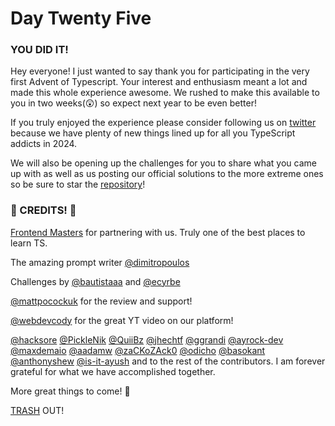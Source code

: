 # Day Twenty Five

### YOU DID IT!

Hey everyone! I just wanted to say thank you for participating in the very first Advent of Typescript. Your interest and enthusiasm meant a lot and made this whole experience awesome. We rushed to make this available to you in two weeks(😲) so expect next year to be even better!

If you truly enjoyed the experience please consider following us on [twitter](https://twitter.com/typeheroapp) because we have plenty of new things lined up for all you TypeScript addicts in 2024. 

We will also be opening up the challenges for you to share what you came up with as well as us posting our official solutions to the more extreme ones so be sure to star the [repository](https://github.com/typehero/typehero)!

### 🥁 CREDITS! 🥁

[Frontend Masters](https://frontendmasters.com/learn/typescript/) for partnering with us. Truly one of the best places to learn TS.

The amazing prompt writer [@dimitropoulos](https://github.com/dimitropoulos) 

Challenges by [@bautistaaa](https://github.com/bautistaaa) and [@ecyrbe](https://github.com/ecyrbe) 

[@mattpocockuk](https://twitter.com/mattpocockuk) for the review and support!

[@webdevcody](https://twitter.com/webdevcody) for the great YT video on our platform!



[@hacksore](https://github.com/hacksore)
[@PickleNik](https://github.com/PickleNik)
[@QuiiBz](https://github.com/QuiiBz)
[@jhechtf](https://github.com/jhechtf)
[@ggrandi](https://github.com/ggrandi)
[@ayrock-dev](https://github.com/ayrock-dev)
[@maxdemaio](https://github.com/maxdemaio)
[@aadamw](https://github.com/aadamw)
[@zaCKoZAck0](https://github.com/zaCKoZAck0)
[@odicho](https://github.com/odicho)
[@basokant](https://github.com/basokant)
[@anthonyshew](https://github.com/anthonyshew)
[@is-it-ayush](https://github.com/is-it-ayush)
and to the rest of the contributors. I am forever grateful for what we have accomplished together.

More great things to come! 🚀

[TRASH](https://twitter.com/trashh_dev) OUT!

